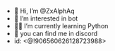 - 👋 Hi, I’m @ZxAlphAq
- 🤖 I’m interested in bot
- ✍🏻 I’m currently learning Python
- 🥂 you can find me in discord 
- id: <@!906560626128723988>


<!---
ZxAlphAq/ZxAlphAq is a ✨ special ✨ repository because its `README.md` (this file) appears on your GitHub profile.
You can click the Preview link to take a look at your changes.
--->
